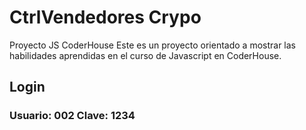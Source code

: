 # CtrlVendedores Crypo
Proyecto JS CoderHouse
Este es un proyecto orientado a mostrar las habilidades aprendidas en el curso de Javascript en CoderHouse.
## Login
### Usuario: 002 Clave: 1234
